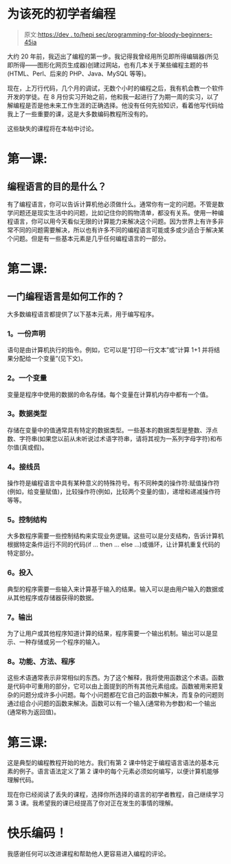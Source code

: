 # 为该死的初学者编程

> 原文:[https://dev . to/hepi sec/programming-for-bloody-beginners-45ia](https://dev.to/hepisec/programming-for-bloody-beginners-45ia)

大约 20 年前，我迈出了编程的第一步。我记得我曾经用所见即所得编辑器(所见即所得——图形化网页生成器)创建过网站，也有几本关于某些编程主题的书(HTML、Perl、后来的 PHP、Java、MySQL 等等)。

现在，上万行代码，几个月的调试，无数个小时的编程之后，我有机会教一个软件开发的学徒。在 8 月份实习开始之前，他和我一起进行了为期一周的实习，以了解编程是否是他未来工作生涯的正确选择。他没有任何先验知识，看着他写代码给我上了一些重要的课，这是大多数编码教程所没有的。

这些缺失的课程将在本帖中讨论。

# 第一课:

## 编程语言的目的是什么？

有了编程语言，你可以告诉计算机他必须做什么。通常你有一定的问题。不管是数学问题还是现实生活中的问题，比如记住你的购物清单，都没有关系。使用一种编程语言，你可以用今天看似无限的计算能力来解决这个问题。因为世界上有许多非常不同的问题需要解决，所以也有许多不同的编程语言可能或多或少适合于解决某个问题。但是有一些基本元素是几乎任何编程语言的一部分。

# 第二课:

## 一门编程语言是如何工作的？

大多数编程语言都提供了以下基本元素，用于编写程序。

### 1。一份声明

语句是由计算机执行的指令。例如，它可以是“打印一行文本”或“计算 1+1 并将结果分配给一个变量”(见下文)。

### 2。一个变量

变量是程序中使用的数据的命名存储。每个变量在计算机内存中都有一个值。

### 3。数据类型

存储在变量中的值通常具有特定的数据类型。一些基本的数据类型是整数、浮点数、字符串(如果您以前从未听说过术语字符串，请将其视为一系列字母字符)和布尔值(真或假)。

### 4。接线员

操作符是编程语言中具有某种意义的特殊符号。有不同种类的操作符:赋值操作符(例如，给变量赋值)，比较操作符(例如，比较两个变量的值)，递增和递减操作符等等。

### 5。控制结构

大多数程序需要一些控制结构来实现业务逻辑。这些可以是分支结构，告诉计算机根据特定条件运行不同的代码(if … then … else …)或循环，让计算机重复代码的特定部分。

### 6。投入

典型的程序需要一些输入来计算基于输入的结果。输入可以是由用户输入的数据或从其他程序或存储器获得的数据。

### 7。输出

为了让用户或其他程序知道计算的结果，程序需要一个输出机制。输出可以是显示、一种存储或另一个程序的输入。

### 8。功能、方法、程序

这些术语通常表示非常相似的东西。为了这个解释，我将使用函数这个术语。函数是代码中可重用的部分，它可以由上面提到的所有其他元素组成。函数被用来把复杂的问题分成许多小问题。每个小问题都在它自己的函数中解决，而复杂的问题则通过组合小问题的函数来解决。函数可以有一个输入(通常称为参数)和一个输出(通常称为返回值)。

# 第三课:

这是典型的编程教程开始的地方。我们有第 2 课中特定于编程语言语法的基本元素的例子。语言语法定义了第 2 课中的每个元素必须如何编写，以便计算机能够理解代码。

现在你已经阅读了丢失的课程，选择你所选择的语言的初学者教程，自己继续学习第 3 课。我希望我的课已经提高了你对正在发生的事情的理解。

# 快乐编码！

我感谢任何可以改进课程和帮助他人更容易进入编程的评论。